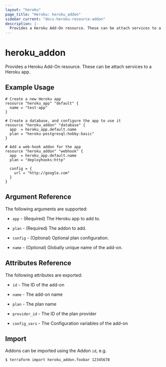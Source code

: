 ```yaml
---
layout: "heroku"
page_title: "Heroku: heroku_addon"
sidebar_current: "docs-heroku-resource-addon"
description: |-
  Provides a Heroku Add-On resource. These can be attach services to a Heroku app.
---
```


# heroku\_addon

Provides a Heroku Add-On resource. These can be attach
services to a Heroku app.

## Example Usage

```hcl-terraform
# Create a new Heroku app
resource "heroku_app" "default" {
  name = "test-app"
}

# Create a database, and configure the app to use it
resource "heroku_addon" "database" {
  app  = heroku_app.default.name
  plan = "heroku-postgresql:hobby-basic"
}

# Add a web-hook addon for the app
resource "heroku_addon" "webhook" {
  app  = heroku_app.default.name
  plan = "deployhooks:http"

  config = {
    url = "http://google.com"
  }
}
```

## Argument Reference

The following arguments are supported:

* `app` - (Required) The Heroku app to add to.

* `plan` - (Required) The addon to add.

* `config` - (Optional) Optional plan configuration.

* `name` - (Optional) Globally unique name of the add-on.

## Attributes Reference

The following attributes are exported:

* `id` - The ID of the add-on

* `name` - The add-on name

* `plan` - The plan name

* `provider_id` - The ID of the plan provider

* `config_vars` - The Configuration variables of the add-on


## Import

Addons can be imported using the Addon `id`, e.g.

```
$ terraform import heroku_addon.foobar 12345678
```
